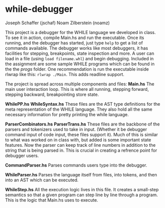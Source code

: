 while-debugger
==============

Joseph Schaffer (jschaf)
Noam Zilberstein (noamz)

This project is a debugger for the WHILE language we developed in class. To see
it in action, compile Main.hs and run the executable. Once its running, and the
debugger has started, just type `help` to get a list of commands available. The
debugger works like most debuggers, it has facilities for stepping, breakpoints,
state inspection and more. A user can load in a file (using `load filename.whl`)
and begin debugging. Included in the assignment are some sample WHILE programs
which can be found in the the *progs* folder. One recommendation is run the 
executable inside rlwrap like this: `rlwrap ./Main`. This adds readline support.

The project is spread across multiple components and files:
**Main.hs** 
  The main user interaction loop. This is where all running, stepping forward,
  stepping backward, breakpointing store state.

**WhilePP.hs**
**WhileSyntax.hs**
  These files are the AST type definitions for the meta representation of the 
  WHILE language. They also hold all the same necessary information for pretty 
  printing the while language. 

**ParserCombinators.hs**
**ParserTrans.hs**
  These files are the backbone of the parsers and tokenizers used to take in
  input. (Whether it be debugger command input of code input, these files 
  support it). Much of this is similar to what was worked on in class with,
  but added is some important state features. Now the parser can keep track of
  line numbers in addition to the string that is being parsed in. This is
  crucial in creating a refrence point for debugger users.

**CommandParser.hs**
  Parses commands users type into the debugger.

**WhileParser.hs**
  Parses the language itself from files, into tokens, and then into an AST which
  can be executed.

**WhileStep.hs**
  All the execution logic lives in this file. It creates a small-step semantics
  so that a given program can step line by line through a program. This is the
  logic that Main.hs uses to execute.

